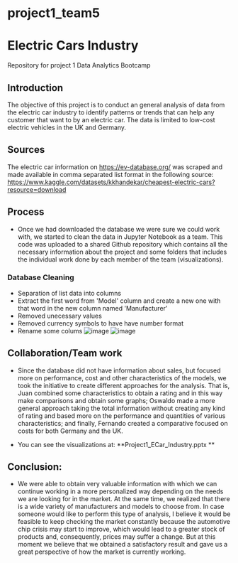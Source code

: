 # project1_team5
# Electric Cars Industry
Repository for project 1 Data Analytics Bootcamp

## Introduction 
The objective of this project is to conduct an general analysis of data from the electric car industry to identify patterns or trends that can help any customer that want to by an electric car. The data is limited to low-cost electric vehicles in the UK and Germany. 

## Sources 

The electric car information on https://ev-database.org/ was scraped and made available in comma separated list format in the following source: https://www.kaggle.com/datasets/kkhandekar/cheapest-electric-cars?resource=download

## Process
- Once we had downloaded the database we were sure we could work with, we started to clean the data in Jupyter Notebook as a team. This code was uploaded to a shared Github repository which contains all the necessary information about the project and some folders that includes the individual work done by each member of the team (visualizations).

### Database Cleaning
- Separation of list data into columns
- Extract the first word from 'Model' column and create a new one with that word in the new column named 'Manufacturer'
- Removed unecessary values
- Removed currency symbols to have have number format
- Rename some colums 
![image](https://github.com/juanreyes97/project1_team5/assets/127918227/4c3d742c-b28f-4454-afd0-320e3e8d9a73)
![image](https://github.com/juanreyes97/project1_team5/assets/127918227/8ef98fda-62f3-46ff-8609-7fceffdedaa6)

## Collaboration/Team work
- Since the database did not have information about sales, but focused more on performance, cost and other characteristics of the models, we took the initiative to create different approaches for the analysis. That is, Juan combined some characteristics to obtain a rating and in this way make comparisons and obtain some graphs; Oswaldo made a more general approach taking the total information without creating any kind of rating and based more on the performance and quantities of various characteristics; and finally, Fernando created a comparative focused on costs for both Germany and the UK. 

- You can see the visualizations at: **Project1_ECar_Industry.pptx **

## Conclusion:
- We were able to obtain very valuable information with which we can continue working in a more personalized way depending on the needs we are looking for in the market. At the same time, we realized that there is a wide variety of manufacturers and models to choose from. In case someone would like to perform this type of analysis, I believe it would be feasible to keep checking the market constantly because the automotive chip crisis may start to improve, which would lead to a greater stock of products and, consequently, prices may suffer a change. But at this moment we believe that we obtained a satisfactory result and gave us a great perspective of how the market is currently working.
